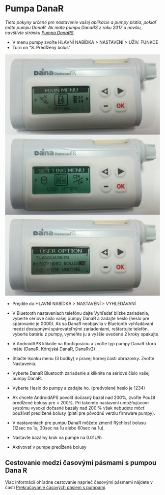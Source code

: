 # Pumpa DanaR

*Tieto pokyny určené pre nastavenie vašej aplikácie a pumpy platia, pokiaľ máte pumpu DanaR. Ak máte pumpu DanaRS z roku 2017 a novšiu, navštívte stránku [Pumpa DanaRS](./DanaRS-Insulin-Pump).*

* V menu pumpy zvoľte HLAVNÍ NABÍDKA > NASTAVENÍ > UŽIV. FUNKCE
* Turn on "8. Predĺžený bolus"

![Pumpa DanaR](../images/danar1.png)

* Prejdite do HLAVNÍ NABÍDKA > NASTAVENÍ > VYHLEDÁVANÍ
* V Bluetooth nastaveniach telefónu dajte Vyhľadať blízke zariadenia, vyberte sériové číslo vašej pumpy DanaR a zadajte heslo (heslo pre spárovanie je 0000). Ak sa DanaR neobjavila v Bluetooth vyhľadávaní medzi dostupnými spárovateľnými zariadeniami, reštartujte telefón, vyberte batériu z pumpy, vymeňte ju a vyššie uvedené 2 kroky opakujte.

* V AndroidAPS kliknite na Konfiguráciu a zvoľte typ pumpy DanaR ktorú máte (DanaR, Kórejská DanaR, DanaRv2)

* Stlačte ikonku menu (3 bodky) v pravej hornej časti obrazovky. Zvoľte Nastavenia.
* Vyberte DanaR Bluetooth zariadenie a kliknite na sériové číslo vašej pumpy DanaR.
* Vyberte Heslo do pumpy a zadajte ho. (predvolené heslo je 1234)
* Ak chcete AndroidAPS povoliť dočasný bazál nad 200%, zvoľte Použiť predĺžené bolusy pre > 200%. Pri takomto nastavení umožňujúcom systému vysoké dočasné bazály nad 200 % však nebudete môcť používať predĺžené bolusy (platí pre pôvodnú verziu firmware pumpy).
* V nastaveniach pre pumpu DanaR môžete zmeniť Rýchlosť bolusu (12sec na 1u, 30sec na 1u alebo 60sec na 1u).
* Nastavte bazálny krok na pumpe na 0.01U/h
* Aktivovať v pumpe predĺžené bolusy

## Cestovanie medzi časovými pásmami s pumpou Dana R

Viac informácií ohľadne cestovanie naprieč časovými pásmami nájdete v časti [Prekračovanie časových pásiem s pumpami](../Usage/Timezone-traveling#danarv2-danars).